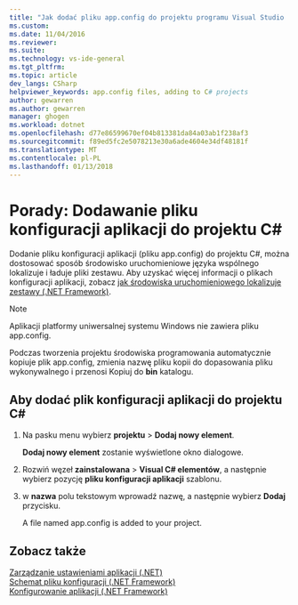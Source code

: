 ```yaml
---
title: "Jak dodać pliku app.config do projektu programu Visual Studio | Dokumentacja firmy Microsoft"
ms.custom: 
ms.date: 11/04/2016
ms.reviewer: 
ms.suite: 
ms.technology: vs-ide-general
ms.tgt_pltfrm: 
ms.topic: article
dev_langs: CSharp
helpviewer_keywords: app.config files, adding to C# projects
author: gewarren
ms.author: gewarren
manager: ghogen
ms.workload: dotnet
ms.openlocfilehash: d77e86599670ef04b813381da84a03ab1f238af3
ms.sourcegitcommit: f89ed5fc2e5078213e30a6ade4604e34df48181f
ms.translationtype: MT
ms.contentlocale: pl-PL
ms.lasthandoff: 01/13/2018
---
```

# <a name="how-to-add-an-application-configuration-file-to-a-c-project"></a>Porady: Dodawanie pliku konfiguracji aplikacji do projektu C#

Dodanie pliku konfiguracji aplikacji (pliku app.config) do projektu C#, można dostosować sposób środowisko uruchomieniowe języka wspólnego lokalizuje i ładuje pliki zestawu. Aby uzyskać więcej informacji o plikach konfiguracji aplikacji, zobacz [jak środowiska uruchomieniowego lokalizuje zestawy (.NET Framework)](/dotnet/framework/deployment/how-the-runtime-locates-assemblies).

> [!NOTE]
> Aplikacji platformy uniwersalnej systemu Windows nie zawiera pliku app.config.

Podczas tworzenia projektu środowiska programowania automatycznie kopiuje plik app.config, zmienia nazwę pliku kopii do dopasowania pliku wykonywalnego i przenosi Kopiuj do **bin** katalogu.

## <a name="to-add-an-application-configuration-file-to-a-c-project"></a>Aby dodać plik konfiguracji aplikacji do projektu C#

1. Na pasku menu wybierz **projektu** > **Dodaj nowy element**.

     **Dodaj nowy element** zostanie wyświetlone okno dialogowe.

1. Rozwiń węzeł **zainstalowana** > **Visual C# elementów**, a następnie wybierz pozycję **pliku konfiguracji aplikacji** szablonu.

3. w **nazwa** polu tekstowym wprowadź nazwę, a następnie wybierz **Dodaj** przycisku.

     A file named app.config is added to your project.

## <a name="see-also"></a>Zobacz także

[Zarządzanie ustawieniami aplikacji (.NET)](../ide/managing-application-settings-dotnet.md)  
[Schemat pliku konfiguracji (.NET Framework)](/dotnet/framework/configure-apps/file-schema/index)  
[Konfigurowanie aplikacji (.NET Framework)](/dotnet/framework/configure-apps/index)